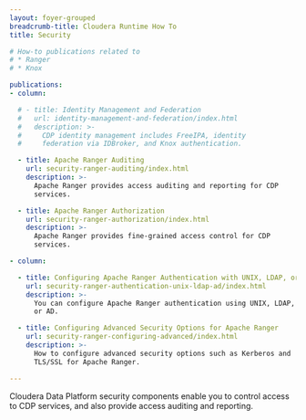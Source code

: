 ```yaml
---
layout: foyer-grouped
breadcrumb-title: Cloudera Runtime How To
title: Security

# How-to publications related to
# * Ranger
# * Knox

publications:
- column:

  # - title: Identity Management and Federation
  #   url: identity-management-and-federation/index.html
  #   description: >-
  #     CDP identity management includes FreeIPA, identity
  #     federation via IDBroker, and Knox authentication.

  - title: Apache Ranger Auditing
    url: security-ranger-auditing/index.html
    description: >-
      Apache Ranger provides access auditing and reporting for CDP
      services.

  - title: Apache Ranger Authorization
    url: security-ranger-authorization/index.html
    description: >-
      Apache Ranger provides fine-grained access control for CDP
      services.

- column:

  - title: Configuring Apache Ranger Authentication with UNIX, LDAP, or AD
    url: security-ranger-authentication-unix-ldap-ad/index.html
    description: >-
      You can configure Apache Ranger authentication using UNIX, LDAP,
      or AD.

  - title: Configuring Advanced Security Options for Apache Ranger
    url: security-ranger-configuring-advanced/index.html
    description: >-
      How to configure advanced security options such as Kerberos and
      TLS/SSL for Apache Ranger.

---
```


Cloudera Data Platform security components enable you to control access
to CDP services, and also provide access auditing and reporting.
